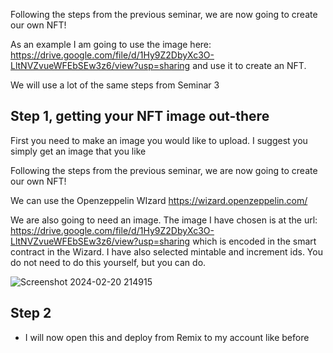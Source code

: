 <!--
# Seminar 3: Smart Contract Deployment and Interaction
**Release Date**: 20/02/2024

Welcome to the third seminar of the Smart Contract module. This session aims to guide you through deploying an ERC-20 token smart contract and interacting with it on the Polygon Mumbai testnet.

## Objectives
- Deploy an ERC-20 token using Solidity and OpenZeppelin.
- Interact with the deployed contract through a web interface.
- Understand the basics of adding liquidity to your token.

## Prerequisites
- Basic knowledge of Solidity, MetaMask, and web development.
- Access to lecture materials and related readings.
![Screenshot 2024-02-20 214915](https://github.com/ca-carr/smart_contracts/assets/5767854/81bfbd75-3edc-417a-80ad-019ca9a56851)

## Note
- This seminar is designed to complement your exam preparation.
- Collaboration is encouraged, but ensure you understand the material independently.
- Feel free to ask for help if needed.

---

## Step 1: Setup and Tools

### Tools You'll Need
- **Solidity**: The smart contract programming language.
- **Remix IDE**: An open-source web application for developing Ethereum smart contracts.
- **MetaMask**: A crypto wallet and gateway to blockchain apps, essential for interacting with Ethereum networks.
- **Alchemy**: Provides access to blockchain networks and a faucet for obtaining testnet tokens.
- **OpenZeppelin**: Offers secure smart contract templates.

### Getting Started
1. **Browser Setup**: Download and install the [Brave browser](https://brave.com/) for enhanced privacy and built-in MetaMask support.
2. **MetaMask**: Install MetaMask in Brave and create a new, separate wallet for testing purposes.
3. **Polygon Mumbai Configuration**: Use [Chainlist](https://chainlist.org/) to add the Polygon Mumbai testnet to MetaMask.
4. **Testnet MATIC**: Obtain testnet MATIC from [Alchemy's faucet](https://www.alchemy.com/faucets/polygon-mumbai) to use in transactions.
5. **Remix IDE**: Open Remix to start developing your smart contract.
6. **OpenZeppelin Contract Wizard**: Utilize the [Contract Wizard](https://docs.openzeppelin.com/contracts/5.x/wizard) to generate your ERC-20 token contract.

### Example Contract
```solidity
// SPDX-License-Identifier: MIT
pragma solidity ^0.8.20;

import "@openzeppelin/contracts/token/ERC20/ERC20.sol";
import "@openzeppelin/contracts/access/Ownable.sol";
import "@openzeppelin/contracts/token/ERC20/extensions/ERC20Permit.sol";

contract BEEMERS is ERC20, Ownable, ERC20Permit {
    constructor(address initialOwner)
        ERC20("BEEMERS", "BMR")
        Ownable(initialOwner)
        ERC20Permit("BEEMERS") {
        _mint(msg.sender, 1000000 * 10 ** decimals());
    }

    function mint(address to, uint256 amount) public onlyOwner {
        _mint(to, amount);
    }
}
-->

Following the steps from the previous seminar, we are now going to create our own NFT!

As an example I am going to use the image here: https://drive.google.com/file/d/1Hy9Z2DbyXc3O-LltNVZvueWFEbSEw3z6/view?usp=sharing and use it to create an NFT.

We will use a lot of the same steps from Seminar 3


## Step 1, getting your NFT image out-there

First you need to make an image you would like to upload. I suggest you simply get an image that you like


Following the steps from the previous seminar, we are now going to create our own NFT!

We can use the Openzeppelin WIzard https://wizard.openzeppelin.com/


We are also going to need an image. The image I have chosen is at the url: https://drive.google.com/file/d/1Hy9Z2DbyXc3O-LltNVZvueWFEbSEw3z6/view?usp=sharing which is encoded in the smart contract in the Wizard. I have also selected mintable and increment ids. You do not need to do this yourself, but you can do.


![Screenshot 2024-02-20 214915](https://github.com/ca-carr/smart_contracts/assets/5767854/eb86984e-368b-4db8-934a-8f413346104f)


## Step 2

- I will now open this and deploy from Remix to my account like before



